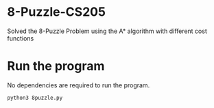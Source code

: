 # 8-Puzzle-CS205
Solved the 8-Puzzle Problem using the A* algorithm with different cost functions

# Run the program
No dependencies are required to run the program.
```zsh
python3 8puzzle.py
```